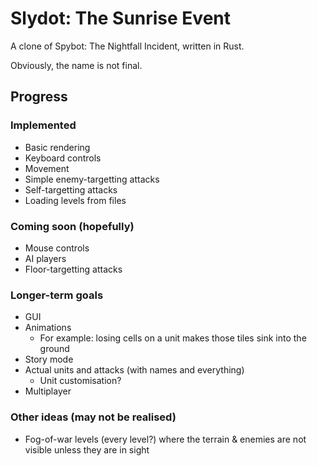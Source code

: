 Slydot: The Sunrise Event
=========================

A clone of Spybot: The Nightfall Incident, written in Rust.

Obviously, the name is not final.

Progress
--------

### Implemented

- Basic rendering
- Keyboard controls
- Movement
- Simple enemy-targetting attacks
- Self-targetting attacks
- Loading levels from files

### Coming soon (hopefully)

- Mouse controls
- AI players
- Floor-targetting attacks

### Longer-term goals

- GUI
- Animations
  - For example: losing cells on a unit makes those tiles sink into the ground
- Story mode
- Actual units and attacks (with names and everything)
  - Unit customisation?
- Multiplayer

### Other ideas (may not be realised)

- Fog-of-war levels (every level?) where the terrain & enemies are not visible
  unless they are in sight
